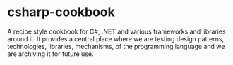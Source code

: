 # csharp-cookbook
A recipe style cookbook for C#, .NET and various frameworks and libraries around it. It provides a central place where we are testing design patterns, technologies, libraries, mechanisms, of the programming language and we are archiving it for future use.
